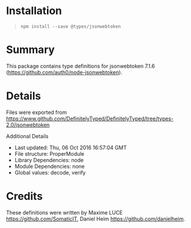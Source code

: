 # Installation
> `npm install --save @types/jsonwebtoken`

# Summary
This package contains type definitions for jsonwebtoken 7.1.6 (https://github.com/auth0/node-jsonwebtoken).

# Details
Files were exported from https://www.github.com/DefinitelyTyped/DefinitelyTyped/tree/types-2.0/jsonwebtoken

Additional Details
 * Last updated: Thu, 06 Oct 2016 16:57:04 GMT
 * File structure: ProperModule
 * Library Dependencies: node
 * Module Dependencies: none
 * Global values: decode, verify

# Credits
These definitions were written by Maxime LUCE <https://github.com/SomaticIT>, Daniel Heim <https://github.com/danielheim>.
